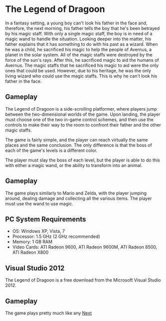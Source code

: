 # The Legend of Dragoon

In a fantasy setting, a young boy can't look his father in the face and, therefore, the next morning, his father tells the boy that he's been betrayed by his magic staff. With only a single magic staff, the boy is in need of a magic wand to handle the situation. Looking deeper into the matter, his father explains that it has something to do with his past as a wizard. When he was a child, he sacrificed his magic to help the people of Avernus, a planet in the solar system. All of the magic staffs were destroyed by the force of the sun's rays. After this, he sacrificed magic to aid the humans of Avernus. The magic staffs that he sacrificed his magic to aid were the only ones that could be used. However, due to his heritage, he was the only living wizard who could use the magic staffs. This is why he can't look his father in the face.

## Gameplay

The Legend of Dragoon is a side-scrolling platformer, where players jump between the two-dimensional worlds of the game. Upon landing, the player must choose one of the two in-game control schemes, and then use the controls to make their way to the room to confront their father and the other magic staffs.

The game is fairly simple, and the player can reach virtually the same places and the same conclusion. The only difference is that the boss of each of the game's levels is a different color.

The player must slay the boss of each level, but the player is able to do this with either a magic wand, or the ability to transform into an animal.

## Gameplay

The game plays similarly to Mario and Zelda, with the player jumping around, dealing damage and collecting all the various items. The player must use the wand to use magic.

## PC System Requirements

*   OS: Windows XP, Vista, 7
*   Processor: 1.5 GHz (2 GHz recommended)
*   Memory: 1 GB RAM
*   Video Cards: ATI Radeon 9600, ATI Radeon 9600M, ATI Radeon 8500, ATI Radeon X800

## Visual Studio 2012

The Legend of Dragoon is a free download from the Microsoft Visual Studio 2012.

## Gameplay

The game plays pretty much like any
[Next](1.md)